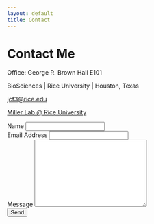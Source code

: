 ```yaml
---
layout: default
title: Contact
---
```


<div id="contact">
  <h1 class="pageTitle">Contact Me</h1>
  <div class="contactContent">
    
   <p class="intro"> Office: George R. Brown Hall E101 </p>
   <p> BioSciences | Rice University | Houston, Texas </p>
   <p> <a href="mailto:jcf3@rice.edu"> jcf3@rice.edu</a></p>
   <p> <a href="http://www.owlnet.rice.edu/~tm9/">Miller Lab @ Rice University</a></p>

  </div>
  <form action="https://formspree.io/mqkkkaye" method="POST">
    <label for="name">Name</label>
    <input type="text" id="name" name="name" class="full-width"><br>
    <label for="email">Email Address</label>
    <input type="email" id="email" name="_replyto" class="full-width"><br>
    <label for="message">Message</label>
    <textarea name="message" id="message" cols="30" rows="10" class="full-width"></textarea><br>
    <input type="submit" value="Send" class="button">
  </form>
</div>
